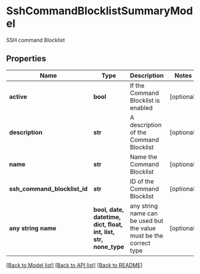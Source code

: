 # SshCommandBlocklistSummaryModel

SSH command Blocklist

## Properties
Name | Type | Description | Notes
------------ | ------------- | ------------- | -------------
**active** | **bool** | If the Command Blocklist is enabled | [optional] 
**description** | **str** | A description of the Command Blocklist | [optional] 
**name** | **str** | Name the Command Blocklist | [optional] 
**ssh_command_blocklist_id** | **str** | ID of the Command Blocklist | [optional] 
**any string name** | **bool, date, datetime, dict, float, int, list, str, none_type** | any string name can be used but the value must be the correct type | [optional]

[[Back to Model list]](../README.md#documentation-for-models) [[Back to API list]](../README.md#documentation-for-api-endpoints) [[Back to README]](../README.md)


